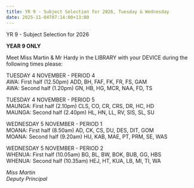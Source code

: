 ```yaml
---
title: YR 9 - Subject Selection for 2026, Tuesday & Wednesday
date: 2025-11-04T07:14:00+13:00
---
```

YR 9 - Subject Selection for 2026

**YEAR 9 ONLY**

Meet Miss Martin & Mr Hardy in the LIBRARY with your DEVICE during the following times please:

TUESDAY 4 NOVEMBER - PERIOD 4  
AWA: First half (12.50pm) ADD, BH, FAF, FK, FR, FS, GAM  
AWA: Second half (1.20pm) GN, HB, HG, MCR, NAA, FD, TS

TUESDAY 4 NOVEMBER - PERIOD 5  
MAUNGA: First half (2.10pm) CLS, CO, CR, CRS, DR, HC, HD  
MAUNGA: Second half (2.40pm) HL, HN, LL, RV, SIS, SL, SU

WEDNESDAY 5 NOVEMBER - PERIOD 1  
MOANA: First half (8.50am) AD, CK, CS, DU, DES, DIT, GOM  
MOANA: Second half (9.20am) HU, KAB, MAE, PT, PRM, SE, WAS

WEDNESDAY 5 NOVEMBER - PERIOD 2  
WHENUA: First half (10.05am) BG, BL, BW, BOK, BUB, GG, HBS  
WHENUA: Second half (10.35am) HEJ, HT, KUA, LB, MI, TI, WA

*Miss Martin  
Deputy Principal*
